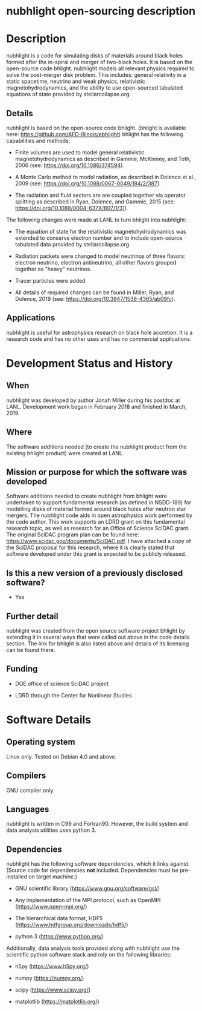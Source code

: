 nubhlight open-sourcing description
===

# Description

nubhlight is a code for simulating disks of materials around black
holes formed after the in-spiral and merger of two-black holes. It is
based on the open-source code bhlight. nubhlight models all relevant
physics required to solve the post-merger disk problem. This includes:
general relativity in a static spacetime, neutrino and weak physics,
relativistic magnetohydrodynamics, and the ability to use open-sourced
tabulated equations of state provided by stellarcollapse.org.

## Details

nubhlight is based on the open-source code bhlight. (bhlight is
available here: https://github.com/AFD-Illinois/ebhlight) bhlight has
the following capabilities and methods:

- Finite volumes are used to model general relativistic
  magnetohydrodynamics as described in Gammie, McKinney, and Toth,
  2006 (see: https://doi.org/10.1086/374594).

- A Monte Carlo method to model radiation, as described in Dolence et
  al., 2009 (see: https://doi.org/10.1088/0067-0049/184/2/387).

- The radiation and fluid sectors are are coupled together via
  operator splitting as described in Ryan, Dolence, and Gammie, 2015
  (see: https://doi.org/10.1088/0004-637X/807/1/31).

The following changes were made at LANL to turn bhlight into
nubhlight:

- The equation of state for the relativistic magnetohydrodynamics was
  extended to conserve electron number and to include open-source
  tabulated data provided by stellarcollapse.org

- Radiation packets were changed to model neutrinos of three flavors:
  electron neutrino, electron antineutrino, all other flavors grouped
  together as "heavy" neutrinos.
  
- Tracer particles were added

- All details of required changes can be found in Miller, Ryan, and
  Dolence, 2019 (see: https://doi.org/10.3847/1538-4365/ab09fc).

## Applications

nubhlight is useful for astrophysics research on black hole
accretion. It is a research code and has no other uses and has no
commercial applications.

# Development Status and History

## When

nubhlight was developed by author Jonah Miller during his postdoc at
LANL. Development work began in February 2018 and finished in March,
2019.

## Where

The software additions needed (to create the nubhlight product from
the existing bhlight product) were created at LANL.

## Mission or purpose for which the software was developed

Software additions needed to create nubhlight from bhlight were
undertaken to support fundamental research (as defined in NSDD-189)
for modelling disks of material formed around black holes after
neutron star mergers. The nubhlight code aids in open astrophysics
work performed by the code author.  This work supports an LDRD grant
on this fundamental research topic, as well as research for an Office
of Science SciDAC grant. The original SciDAC program plan can be found
here: https://www.scidac.gov/documents/SciDAC.pdf. I have attached a
copy of the SciDAC proposal for this research, where it is clearly
stated that software developed under this grant is expected to be
publicly released.

## Is this a new version of a previously disclosed software?

- Yes

## Further detail

nubhlight was created from the open source software project bhlight by
extending it in several ways that were called out above in the code
details section.  The link for bhlight is also listed above and
details of its licensing can be found there.

## Funding

- DOE office of science SciDAC project

- LDRD through the Center for Nonlinear Studies

# Software Details

## Operating system

Linux only. Tested on Debian 4.0 and above.

## Compilers

GNU compiler only.

## Languages

nubhlight is written in C99 and Fortran90. However, the build system
and data analysis utilities uses python 3.

## Dependencies

nubhlight has the following software dependencies, which it links
against. (Source code for dependencies **not** included. Dependencies
must be pre-installed on target machine.)

- GNU scientific library (https://www.gnu.org/software/gsl/)

- Any implementation of the MPI protocol, such as OpenMPI (https://www.open-mpi.org/)

- The hierarchical data format, HDF5 (https://www.hdfgroup.org/downloads/hdf5/)

- python 3 (https://www.python.org/)

Additionally, data analysis tools provided along with nubhlight use
the scientific python software stack and rely on the following
libraries:

- h5py (https://www.h5py.org/)

- numpy (https://numpy.org/)

- scipy (https://www.scipy.org/)

- matplotlib (https://matplotlib.org/)
